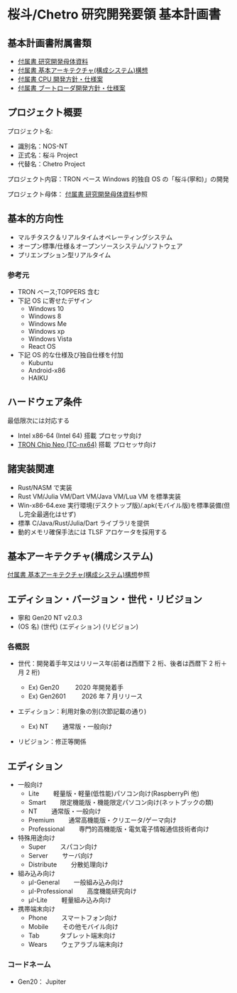 # 桜斗/Chetro 研究開発要領 基本計画書

## 基本計画書附属書類

- [付属書 研究開発母体資料](./Proi_Org.md#プロジェクト母体)
- [付属書 基本アーキテクチャ(構成システム)構想](./Arch_Org.md)
- [付属書 CPU 開発方針・仕様案](./hardware/HW_CPU_Base.md)
- [付属書 ブートローダ開発方針・仕様案](./FW_Bootloader.md)

## プロジェクト概要

プロジェクト名:

- 識別名：NOS-NT
- 正式名：桜斗 Project
- 代替名：Chetro Project

プロジェクト内容：TRON ベース Windows 的独自 OS の「桜斗(寧和)」の開発

プロジェクト母体：
[付属書 研究開発母体資料](./Proi_Org.md#プロジェクト母体)参照

## 基本的方向性

- マルチタスク＆リアルタイムオペレーティングシステム
- オープン標準/仕様＆オープンソースシステム/ソフトウェア
- プリエンプション型リアルタイム

### 参考元

- TRON ベース;TOPPERS 含む
- 下記 OS に寄せたデザイン
  - Windows 10
  - Windows 8
  - Windows Me
  - Windows xp
  - Windows Vista
  - React OS
- 下記 OS 的な仕様及び独自仕様を付加
  - Kubuntu
  - Android-x86
  - HAIKU

## ハードウェア条件

最低限次には対応する

- Intel x86-64 (Intel 64) 搭載 プロセッサ向け
- [TRON Chip Neo (TC-nx64)](./hardware/HW_CPU_Base.md) 搭載 プロセッサ向け

## 諸実装関連

- Rust/NASM で実装
- Rust VM/Julia VM/Dart VM/Java VM/Lua VM を標準実装
- Win-x86-64.exe 実行環境(デスクトップ版)/.apk(モバイル版)を標準装備(但し完全最適化はせず)
- 標準 C/Java/Rust/Julia/Dart ライブラリを提供
- 動的メモリ確保手法には TLSF アロケータを採用する

## 基本アーキテクチャ(構成システム)

[付属書 基本アーキテクチャ(構成システム)構想](./Arch_Org.md)参照

## エディション・バージョン・世代・リビジョン

- 寧和 Gen20 NT v2.0.3
- (OS 名) (世代) (エディション) (リビジョン)

### 各概説

- 世代：開発着手年又はリリース年(前者は西暦下 2 桁、後者は西暦下 2 桁＋月 2 桁)

  - Ex) Gen20 　　 2020 年開発着手
  - Ex) Gen2601 　　 2026 年 7 月リリース

- エディション：利用対象の別(次節記載の通り)

  - Ex) NT 　　通常版・一般向け

- リビジョン：修正等関係

## エディション

- 一般向け
  - Lite 　　軽量版・軽量(低性能)パソコン向け(RaspberryPi 他)
  - Smart 　　限定機能版・機能限定パソコン向け(ネットブックの類)
  - NT 　　通常版・一般向け
  - Premium 　　通常高機能版・クリエータ/ゲーマ向け
  - Professional 　　専門的高機能版・電気電子情報通信技術者向け
- 特殊用途向け
  - Super 　　スパコン向け
  - Server 　　サーバ向け
  - Distribute 　　分散処理向け
- 組み込み向け
  - μI-General 　　一般組み込み向け
  - μI-Professional 　　高度機能研究向け
  - μI-Lite 　　軽量組み込み向け
- 携帯端末向け
  - Phone 　　スマートフォン向け
  - Mobile 　　その他モバイル向け
  - Tab 　　　タブレット端末向け
  - Wears 　　ウェアラブル端末向け

### コードネーム

- Gen20： Jupiter
